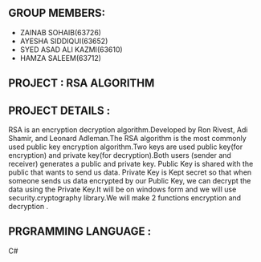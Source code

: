 ## GROUP MEMBERS:
* ZAINAB SOHAIB(63726)
* AYESHA SIDDIQUI(63652)
* SYED ASAD ALI KAZMI(63610)
* HAMZA SALEEM(63712)

## PROJECT : RSA ALGORITHM


## PROJECT DETAILS :
RSA is an encryption decryption algorithm.Developed by Ron Rivest, Adi Shamir, and Leonard Adleman.The RSA algorithm is the most commonly used public key encryption algorithm.Two keys are used public key(for encryption) and private key(for decryption).Both users (sender and receiver) generates a public and private key. Public Key is shared with the public that wants to send us data. Private Key is Kept secret so that when someone sends us data encrypted by our Public Key, we can decrypt the data using the Private Key.It will be on windows form and we will use security.cryptography library.We will make 2 functions encryption and decryption .


## PRGRAMMING LANGUAGE :
C#

